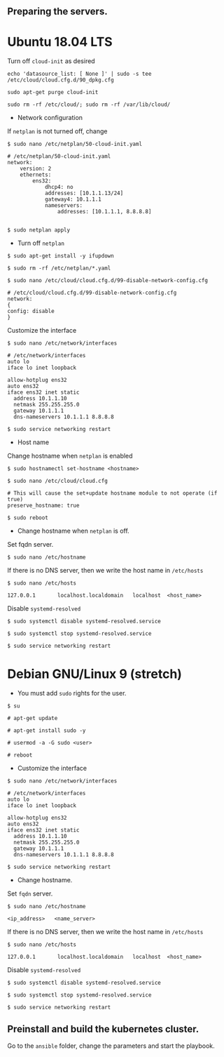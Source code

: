 ## Preparing the servers.


# Ubuntu 18.04 LTS

Turn off `cloud-init` as desired
```
echo 'datasource_list: [ None ]' | sudo -s tee /etc/cloud/cloud.cfg.d/90_dpkg.cfg

sudo apt-get purge cloud-init

sudo rm -rf /etc/cloud/; sudo rm -rf /var/lib/cloud/
``` 

 - Network configuration

If `netplan` is not turned off, change
```
$ sudo nano /etc/netplan/50-cloud-init.yaml

# /etc/netplan/50-cloud-init.yaml
network:
    version: 2
    ethernets:
        ens32:
            dhcp4: no
            addresses: [10.1.1.13/24]
            gateway4: 10.1.1.1
            nameservers:
                addresses: [10.1.1.1, 8.8.8.8]


$ sudo netplan apply
```

 - Turn off `netplan`
```
$ sudo apt-get install -y ifupdown

$ sudo rm -rf /etc/netplan/*.yaml

$ sudo nano /etc/cloud/cloud.cfg.d/99-disable-network-config.cfg

# /etc/cloud/cloud.cfg.d/99-disable-network-config.cfg
network:
{
config: disable
}
```
Customize the interface
```
$ sudo nano /etc/network/interfaces

# /etc/network/interfaces
auto lo
iface lo inet loopback

allow-hotplug ens32
auto ens32
iface ens32 inet static
  address 10.1.1.10
  netmask 255.255.255.0
  gateway 10.1.1.1
  dns-nameservers 10.1.1.1 8.8.8.8

$ sudo service networking restart
```
 - Host name

Change hostname when `netplan` is enabled
```
$ sudo hostnamectl set-hostname <hostname>

$ sudo nano /etc/cloud/cloud.cfg

# This will cause the set+update hostname module to not operate (if true)
preserve_hostname: true

$ sudo reboot
```

 - Change hostname when `netplan` is off.

Set fqdn server.
```
$ sudo nano /etc/hostname
```
If there is no DNS server, then we write the host name in `/etc/hosts`
```
$ sudo nano /etc/hosts

127.0.0.1       localhost.localdomain   localhost  <host_name>
```
Disable `systemd-resolved`
```
$ sudo systemctl disable systemd-resolved.service

$ sudo systemctl stop systemd-resolved.service

$ sudo service networking restart
```


# Debian GNU/Linux 9 (stretch)

 - You must add `sudo` rights for the user.
```
$ su

# apt-get update

# apt-get install sudo -y

# usermod -a -G sudo <user>

# reboot
```

 - Customize the interface
```
$ sudo nano /etc/network/interfaces

# /etc/network/interfaces
auto lo
iface lo inet loopback

allow-hotplug ens32
auto ens32
iface ens32 inet static
  address 10.1.1.10
  netmask 255.255.255.0
  gateway 10.1.1.1
  dns-nameservers 10.1.1.1 8.8.8.8

$ sudo service networking restart
```

 - Change hostname.

Set `fqdn` server.
```
$ sudo nano /etc/hostname

<ip_address>   <name_server>
```
If there is no DNS server, then we write the host name in `/etc/hosts`
```
$ sudo nano /etc/hosts

127.0.0.1       localhost.localdomain   localhost  <host_name>
```
Disable `systemd-resolved`
```
$ sudo systemctl disable systemd-resolved.service

$ sudo systemctl stop systemd-resolved.service

$ sudo service networking restart
```


## Preinstall and build the kubernetes cluster.

Go to the `ansible` folder, change the parameters and start the playbook.
